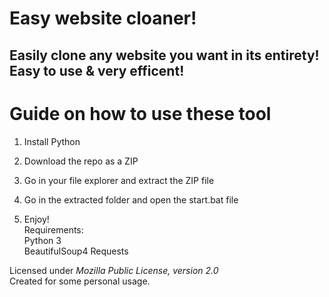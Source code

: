 # Easy website cloaner!   
    
## Easily clone any website you want in its entirety! Easy to use & very efficent!   
   
# Guide on how to use these tool      
    
1. Install Python  
      
2. Download the repo as a ZIP     
  
3. Go in your file explorer and extract the ZIP file 
    
4. Go in the extracted folder and open the start.bat file       
    
5. Enjoy!   
Requirements:   
    Python 3   
    BeautifulSoup4
    Requests  
  
Licensed under *Mozilla Public License, version 2.0*     
Created for some personal usage.   